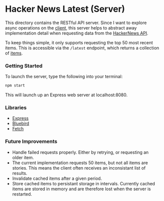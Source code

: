 # Hacker News Latest (Server)

This directory contains the RESTful API server. Since I want to explore async operations on the [client](/client), this server helps to abstract away implementation detail when requesting data from the [HackerNews API](https://github.com/hackernews/API).

To keep things simple, it only supports requesting the top 50 most recent items. This is accessible via the ```/latest``` endpoint, which returns a collection of [items](https://github.com/hackernews/API#items).

### Getting Started

To launch the server, type the following into your terminal:

```bash
npm start
```

This will launch up an Express web server at localhost:8080.

### Libraries

- [Express](https://www.npmjs.com/package/express)
- [Bluebird](https://www.npmjs.com/package/bluebird)
- [Fetch](https://www.npmjs.com/package/node-fetch)

### Future Improvements

- Handle failed requests properly. Either by retrying, or requesting an older item.
- The current implementation requests 50 items, but not all items are stories. This means the client often receives an inconsistant list of results.
- Invalidate cached items after a given period.
- Store cached items to persistant storage in intervals. Currently cached items are stored in memory and are therefore lost when the server is restarted.
